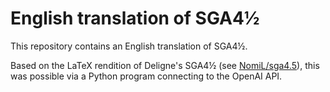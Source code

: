 # English translation of SGA4½

This repository contains an English translation of SGA4½.

Based on the LaTeX rendition of Deligne's SGA4½ (see [NomiL/sga4.5](https://github.com/NomiL/sga4.5/)), this was possible via a Python program connecting to the OpenAI API.

